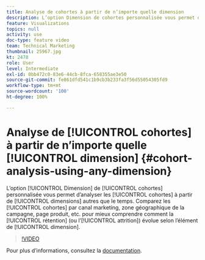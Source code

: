 ```yaml
---
title: Analyse de cohortes à partir de n’importe quelle dimension
description: L’option Dimension de cohortes personnalisée vous permet d’analyser les cohortes à partir de dimensions autres que le temps. Comparez les cohortes par canal marketing, zone géographique de la campagne, page produit, etc. afin de mieux comprendre comment la rétention (ou lʼattrition) évolue selon lʼélément de dimension.
feature: Visualizations
topics: null
activity: use
doc-type: feature video
team: Technical Marketing
thumbnail: 25967.jpg
kt: 2478
role: User
level: Intermediate
exl-id: 0bb472c0-83e6-44cb-8fca-658355ae3e50
source-git-commit: fe861dfd541c1b9cb3b233fa3f56d55054305fd9
workflow-type: tm+mt
source-wordcount: '100'
ht-degree: 100%

---
```


# Analyse de [!UICONTROL cohortes] à partir de n’importe quelle [!UICONTROL dimension] {#cohort-analysis-using-any-dimension}

L’option [!UICONTROL Dimension] de [!UICONTROL cohortes] personnalisée vous permet d’analyser les [!UICONTROL cohortes] à partir de [!UICONTROL dimensions] autres que le temps. Comparez les [!UICONTROL cohortes] par canal marketing, zone géographique de la campagne, page produit, etc. pour mieux comprendre comment la [!UICONTROL rétention] (ou lʼ[!UICONTROL attrition]) évolue selon lʼélément de [!UICONTROL dimension].

>[!VIDEO](https://video.tv.adobe.com/v/25967/?quality=12)

Pour plus dʼinformations, consultez la [documentation](https://experienceleague.adobe.com/docs/analytics/analyze/analysis-workspace/visualizations/cohort-table/cohort-analysis.html?lang=fr).
